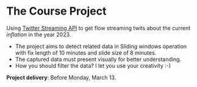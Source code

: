 # The Course Project

Using [Twitter Streaming API](https://nightlies.apache.org/flink/flink-docs-release-1.13/docs/connectors/datastream/twitter/) 
to get flow streaming twits about the current _inflation_ in the year 2023.

- The project aims to detect related data in Sliding windows operation with fix length of 10 minutes and slide size of 8 minutes.
- The captured data must present visually for better understanding.
- How you should filter the data? I let you use your creativity :-)

**Project delivery**: Before Monday, March 13.

